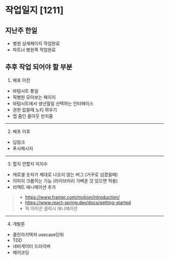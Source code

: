 # 작업일지 [1211]

## 지난주 한일
- 병원 상세페이지 작업완료
- 파트너 병원쪽 작업완료

## 추후 작업 되어야 할 부분
1. 배포 이전
- 바텀시트 통일
- 픽병원 모아보는 페이지
- 바텀시트에서 생년월일 선택하는 인터페이스
- 권한 없을때 노티 뛰우기
- 앱 줌인 줌아웃 핀치줌
--- 
2. 배포 이후
- 딥링크
- 푸시메시지
---
3. 할지 안할지 미지수
- 캐로셀 숫자가 제대로 나오지 않는 버그 (거꾸로 넘겼을때)
- 이미지 크롭하는 기능 (라이브러리 가벼운 것 있으면 적용)
- 리액트 애니메이션 추가
> - https://www.framer.com/motion/introduction/
> - https://www.react-spring.dev/docs/getting-started
> - 픽 아이콘 클릭시 애니메이션
--- 
4. 개발론
- 클린아키텍쳐 usecase단위
- TDD
- 네비게이터 드라이버
- 페어코딩